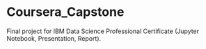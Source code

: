 # Coursera_Capstone
Final project for IBM Data Science Professional Certificate (Jupyter Notebook, Presentation, Report).
